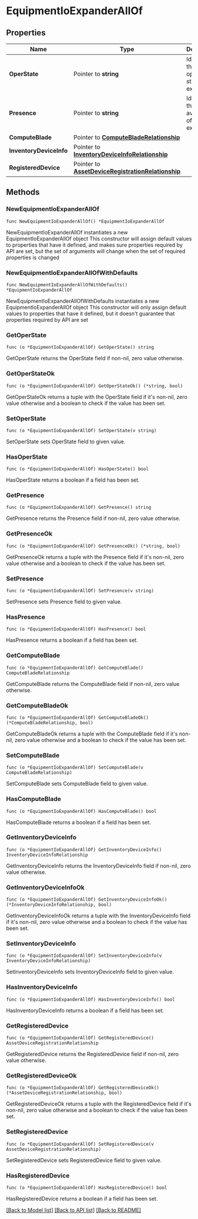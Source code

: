 # EquipmentIoExpanderAllOf

## Properties

Name | Type | Description | Notes
------------ | ------------- | ------------- | -------------
**OperState** | Pointer to **string** | Identifies the operational state of I/O expander. | [optional] [readonly] 
**Presence** | Pointer to **string** | Identifies the availability of I/O expander. | [optional] [readonly] 
**ComputeBlade** | Pointer to [**ComputeBladeRelationship**](compute.Blade.Relationship.md) |  | [optional] 
**InventoryDeviceInfo** | Pointer to [**InventoryDeviceInfoRelationship**](inventory.DeviceInfo.Relationship.md) |  | [optional] 
**RegisteredDevice** | Pointer to [**AssetDeviceRegistrationRelationship**](asset.DeviceRegistration.Relationship.md) |  | [optional] 

## Methods

### NewEquipmentIoExpanderAllOf

`func NewEquipmentIoExpanderAllOf() *EquipmentIoExpanderAllOf`

NewEquipmentIoExpanderAllOf instantiates a new EquipmentIoExpanderAllOf object
This constructor will assign default values to properties that have it defined,
and makes sure properties required by API are set, but the set of arguments
will change when the set of required properties is changed

### NewEquipmentIoExpanderAllOfWithDefaults

`func NewEquipmentIoExpanderAllOfWithDefaults() *EquipmentIoExpanderAllOf`

NewEquipmentIoExpanderAllOfWithDefaults instantiates a new EquipmentIoExpanderAllOf object
This constructor will only assign default values to properties that have it defined,
but it doesn't guarantee that properties required by API are set

### GetOperState

`func (o *EquipmentIoExpanderAllOf) GetOperState() string`

GetOperState returns the OperState field if non-nil, zero value otherwise.

### GetOperStateOk

`func (o *EquipmentIoExpanderAllOf) GetOperStateOk() (*string, bool)`

GetOperStateOk returns a tuple with the OperState field if it's non-nil, zero value otherwise
and a boolean to check if the value has been set.

### SetOperState

`func (o *EquipmentIoExpanderAllOf) SetOperState(v string)`

SetOperState sets OperState field to given value.

### HasOperState

`func (o *EquipmentIoExpanderAllOf) HasOperState() bool`

HasOperState returns a boolean if a field has been set.

### GetPresence

`func (o *EquipmentIoExpanderAllOf) GetPresence() string`

GetPresence returns the Presence field if non-nil, zero value otherwise.

### GetPresenceOk

`func (o *EquipmentIoExpanderAllOf) GetPresenceOk() (*string, bool)`

GetPresenceOk returns a tuple with the Presence field if it's non-nil, zero value otherwise
and a boolean to check if the value has been set.

### SetPresence

`func (o *EquipmentIoExpanderAllOf) SetPresence(v string)`

SetPresence sets Presence field to given value.

### HasPresence

`func (o *EquipmentIoExpanderAllOf) HasPresence() bool`

HasPresence returns a boolean if a field has been set.

### GetComputeBlade

`func (o *EquipmentIoExpanderAllOf) GetComputeBlade() ComputeBladeRelationship`

GetComputeBlade returns the ComputeBlade field if non-nil, zero value otherwise.

### GetComputeBladeOk

`func (o *EquipmentIoExpanderAllOf) GetComputeBladeOk() (*ComputeBladeRelationship, bool)`

GetComputeBladeOk returns a tuple with the ComputeBlade field if it's non-nil, zero value otherwise
and a boolean to check if the value has been set.

### SetComputeBlade

`func (o *EquipmentIoExpanderAllOf) SetComputeBlade(v ComputeBladeRelationship)`

SetComputeBlade sets ComputeBlade field to given value.

### HasComputeBlade

`func (o *EquipmentIoExpanderAllOf) HasComputeBlade() bool`

HasComputeBlade returns a boolean if a field has been set.

### GetInventoryDeviceInfo

`func (o *EquipmentIoExpanderAllOf) GetInventoryDeviceInfo() InventoryDeviceInfoRelationship`

GetInventoryDeviceInfo returns the InventoryDeviceInfo field if non-nil, zero value otherwise.

### GetInventoryDeviceInfoOk

`func (o *EquipmentIoExpanderAllOf) GetInventoryDeviceInfoOk() (*InventoryDeviceInfoRelationship, bool)`

GetInventoryDeviceInfoOk returns a tuple with the InventoryDeviceInfo field if it's non-nil, zero value otherwise
and a boolean to check if the value has been set.

### SetInventoryDeviceInfo

`func (o *EquipmentIoExpanderAllOf) SetInventoryDeviceInfo(v InventoryDeviceInfoRelationship)`

SetInventoryDeviceInfo sets InventoryDeviceInfo field to given value.

### HasInventoryDeviceInfo

`func (o *EquipmentIoExpanderAllOf) HasInventoryDeviceInfo() bool`

HasInventoryDeviceInfo returns a boolean if a field has been set.

### GetRegisteredDevice

`func (o *EquipmentIoExpanderAllOf) GetRegisteredDevice() AssetDeviceRegistrationRelationship`

GetRegisteredDevice returns the RegisteredDevice field if non-nil, zero value otherwise.

### GetRegisteredDeviceOk

`func (o *EquipmentIoExpanderAllOf) GetRegisteredDeviceOk() (*AssetDeviceRegistrationRelationship, bool)`

GetRegisteredDeviceOk returns a tuple with the RegisteredDevice field if it's non-nil, zero value otherwise
and a boolean to check if the value has been set.

### SetRegisteredDevice

`func (o *EquipmentIoExpanderAllOf) SetRegisteredDevice(v AssetDeviceRegistrationRelationship)`

SetRegisteredDevice sets RegisteredDevice field to given value.

### HasRegisteredDevice

`func (o *EquipmentIoExpanderAllOf) HasRegisteredDevice() bool`

HasRegisteredDevice returns a boolean if a field has been set.


[[Back to Model list]](../README.md#documentation-for-models) [[Back to API list]](../README.md#documentation-for-api-endpoints) [[Back to README]](../README.md)


